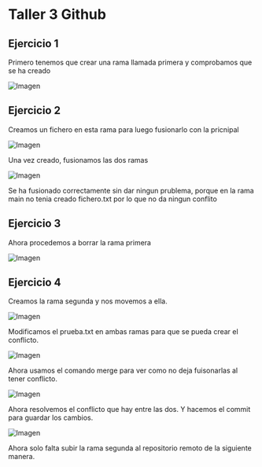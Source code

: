 # Taller 3 Github

## Ejercicio 1

Primero tenemos que crear una rama llamada primera y comprobamos que se ha creado

![Imagen](img/Captura6.PNG "Imagen")


## Ejercicio 2

Creamos un fichero en esta rama para luego fusionarlo con la pricnipal

![Imagen](img/Captura7.PNG "Imagen")

Una vez creado, fusionamos las dos ramas

![Imagen](img/Captura8.PNG "Imagen")

Se ha fusionado correctamente sin dar ningun prublema, porque en la rama main no tenia creado fichero.txt por lo que no da ningun conflito


## Ejercicio 3

Ahora procedemos a borrar la rama primera

![Imagen](img/Captura9.PNG "Imagen")


## Ejercicio 4

Creamos la rama segunda y nos movemos a ella.

![Imagen](img/Captura10.PNG "Imagen")

Modificamos el prueba.txt en ambas ramas para que se pueda crear el conflicto.

![Imagen](img/Captura11.PNG "Imagen")

Ahora usamos el comando merge para ver como no deja fuisonarlas al tener conflicto.

![Imagen](img/Captura12.PNG "Imagen")

Ahora resolvemos el conflicto que hay entre las dos. Y hacemos el commit para guardar los cambios.

![Imagen](img/Captura13.PNG "Imagen")

Ahora solo falta subir la rama segunda al repositorio remoto de la siguiente manera.

